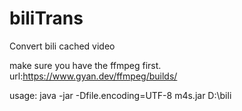 # biliTrans
Convert bili cached video

make sure you have the ffmpeg first.
url:https://www.gyan.dev/ffmpeg/builds/


usage:
java -jar -Dfile.encoding=UTF-8 m4s.jar D:\bili
